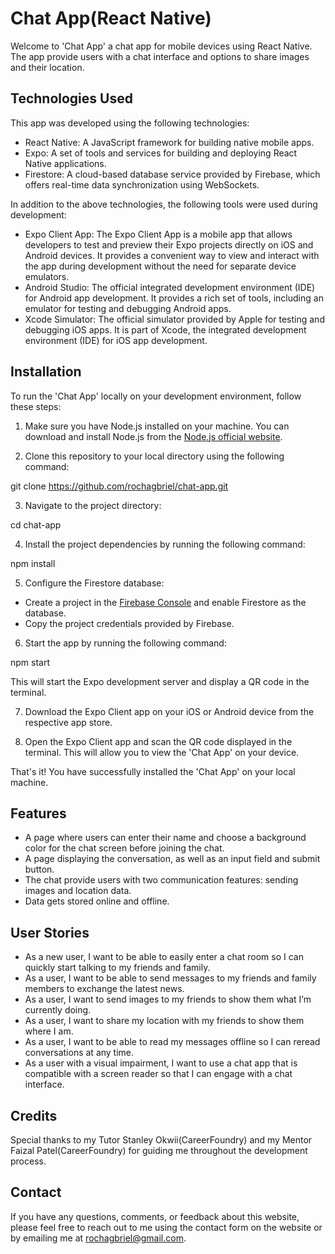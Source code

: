 # Chat App(React Native)

Welcome to 'Chat App' a chat app for mobile devices using React Native. The app
provide users with a chat interface and options to share images and their
location.

## Technologies Used

This app was developed using the following technologies:

- React Native: A JavaScript framework for building native mobile apps.
- Expo: A set of tools and services for building and deploying React Native applications.
- Firestore: A cloud-based database service provided by Firebase, which offers real-time data synchronization using WebSockets.

In addition to the above technologies, the following tools were used during development:

- Expo Client App: The Expo Client App is a mobile app that allows developers to test and preview their Expo projects directly on iOS and Android devices. It provides a convenient way to view and interact with the app during development without the need for separate device emulators.
- Android Studio: The official integrated development environment (IDE) for Android app development. It provides a rich set of tools, including an emulator for testing and debugging Android apps.
- Xcode Simulator: The official simulator provided by Apple for testing and debugging iOS apps. It is part of Xcode, the integrated development environment (IDE) for iOS app development.

## Installation

To run the 'Chat App' locally on your development environment, follow these steps:

1. Make sure you have Node.js installed on your machine. You can download and install Node.js from the [Node.js official website](https://nodejs.org).

2. Clone this repository to your local directory using the following command:

git clone https://github.com/rochagbriel/chat-app.git

3. Navigate to the project directory:

cd chat-app

4. Install the project dependencies by running the following command:

npm install

5. Configure the Firestore database:

- Create a project in the [Firebase Console](https://console.firebase.google.com) and enable Firestore as the database.
- Copy the project credentials provided by Firebase.

6. Start the app by running the following command:

npm start

This will start the Expo development server and display a QR code in the terminal.

7. Download the Expo Client app on your iOS or Android device from the respective app store.

8. Open the Expo Client app and scan the QR code displayed in the terminal. This will allow you to view the 'Chat App' on your device.

That's it! You have successfully installed the 'Chat App' on your local machine.

## Features

- A page where users can enter their name and choose a background color for the chat screen
before joining the chat.
- A page displaying the conversation, as well as an input field and submit button.
- The chat provide users with two communication features: sending images
and location data.
- Data gets stored online and offline.

## User Stories

- As a new user, I want to be able to easily enter a chat room so I can quickly start talking to my
friends and family.
- As a user, I want to be able to send messages to my friends and family members to exchange
the latest news.
- As a user, I want to send images to my friends to show them what I’m currently doing.
- As a user, I want to share my location with my friends to show them where I am.
- As a user, I want to be able to read my messages offline so I can reread conversations at any
time.
- As a user with a visual impairment, I want to use a chat app that is compatible with a screen
reader so that I can engage with a chat interface.

## Credits

Special thanks to my Tutor Stanley Okwii(CareerFoundry) and my Mentor Faizal Patel(CareerFoundry) for guiding me throughout the development process.

## Contact

If you have any questions, comments, or feedback about this website, please feel free to reach out to me using the contact form on the website or by emailing me at rochagbriel@gmail.com.
